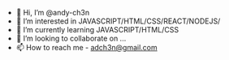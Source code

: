 - 👋 Hi, I’m @andy-ch3n
- 👀 I’m interested in JAVASCRIPT/HTML/CSS/REACT/NODEJS/ 
- 🌱 I’m currently learning JAVASCRIPT/HTML/CSS
- 💞️ I’m looking to collaborate on ...
- 📫 How to reach me - adch3n@gmail.com

<!---
andy-ch3n/andy-ch3n is a ✨ special ✨ repository because its `README.md` (this file) appears on your GitHub profile.
You can click the Preview link to take a look at your changes.
--->
